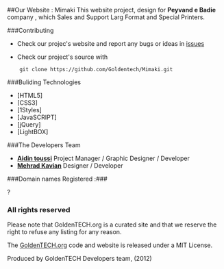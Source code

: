 ##Our Website : Mimaki
This website project, design for **Peyvand e Badie** company , which Sales and Support Larg Format and Special Printers.


###Contributing

* Check our projec's website and report any bugs or ideas in [issues](https://github.com/Goldentech/Mimaki/issues)

* Check our project's source with
```
    git clone https://github.com/Goldentech/Mimaki.git
```


###Buliding Technologies
* [HTML5]
* [CSS3]
* [1Styles]
* [JavaSCRIPT]
* [jQuery]
* [LightBOX]


###The Developers Team
* [**Aidin toussi**](http://github.com/Aidin-toussi) Project Manager / Graphic Designer / Developer
* [**Mehrad Kavian**](https://github.com/MKDesign) Designer / Developer

###Domain names Registered :###

?


### All rights reserved ###
Please note that GoldenTECH.org is a curated site and that we reserve the right to refuse any listing for any reason.

The [GoldenTECH.org](http://GoldenTECH.org) code and website is released under a MIT License.

Produced by GoldenTECH Developers team, (2012)
